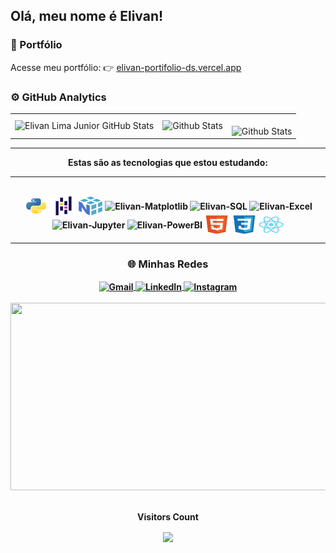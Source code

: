 ## Olá, meu nome é Elivan!

### 💼 Portfólio

Acesse meu portfólio:
👉 [elivan-portifolio-ds.vercel.app](https://elivan-portifolio-ds.vercel.app)

### ⚙️ GitHub Analytics

<table>
  <tr>
    <td>
        <img
          align="left"
          src="https://github-readme-stats.vercel.app/api?username=elivanlimajunior&show_icons=true&theme=tokyonight&include_all_commits=true&count_private=true&hide_border=false&rank_icon=github"
          alt="Elivan Lima Junior GitHub Stats"
        />
    </td>
    <td>
      <img
        align="left"
        src="https://github-readme-stats.vercel.app/api/top-langs/?username=elivanlimajunior&hide=html&layout=compact&theme=tokyonight"
        alt="Github Stats"
      />
    </td>
    <td>
      <br />
      <img
        align="left"
        src="https://github-readme-streak-stats.herokuapp.com/?user=elivanlimajunior&theme=tokyonight&hide_border=false"
        alt="Github Stats"
      />
    </td>
  </tr>
</table>

___


<div align="center"><b>Estas são as tecnologias que estou estudando:<b></div>
  
___


<div align="center" style="display: inline_block"><br>
  <img align="center" alt="Elivan-Python" height="30" width="40" src="https://raw.githubusercontent.com/devicons/devicon/master/icons/python/python-original.svg">
  <img align="center" alt="Elivan-Pandas" height="30" width="40" src="https://raw.githubusercontent.com/devicons/devicon/master/icons/pandas/pandas-original.svg">
  <img align="center" alt="Elivan-NumPy" height="30" width="40" src="https://raw.githubusercontent.com/devicons/devicon/master/icons/numpy/numpy-original.svg">
  <img align="center" alt="Elivan-Matplotlib" height="30" width="40" src="https://upload.wikimedia.org/wikipedia/commons/8/84/Matplotlib_icon.svg">
  <img align="center" alt="Elivan-SQL" height="30" width="40" src="https://www.svgrepo.com/show/331760/sql-database-generic.svg">
  <img align="center" alt="Elivan-Excel" height="30" width="40" src="https://www.svgrepo.com/show/373589/excel.svg">
  <img align="center" alt="Elivan-Jupyter" height="30" width="40" src="https://upload.wikimedia.org/wikipedia/commons/3/38/Jupyter_logo.svg">
  <img align="center" alt="Elivan-PowerBI" height="30" width="40" src="https://upload.wikimedia.org/wikipedia/commons/c/cf/New_Power_BI_Logo.svg">
  <img align="center" alt="Elivan-HTML" height="30" width="40" src="https://raw.githubusercontent.com/devicons/devicon/master/icons/html5/html5-original.svg">
  <img align="center" alt="Elivan-CSS" height="30" width="40" src="https://raw.githubusercontent.com/devicons/devicon/master/icons/css3/css3-original.svg">
  <img align="center" alt="Elivan-React" height="30" width="40" src="https://raw.githubusercontent.com/devicons/devicon/master/icons/react/react-original.svg">
</div>


___    
<h3 align="center">🌐 Minhas Redes</h3>

<div align="center">
  <a href="mailto:elivanlimajunior@gmail.com" target="_blank">
    <img align="center" alt="Gmail" height="30" width="40" src="https://cdn.jsdelivr.net/gh/devicons/devicon/icons/google/google-original.svg">
  </a>
  <a href="https://www.linkedin.com/in/elivanjunior" target="_blank">
    <img align="center" alt="LinkedIn" height="30" width="40" src="https://cdn.jsdelivr.net/gh/devicons/devicon/icons/linkedin/linkedin-original.svg">
  </a>
  <a href="https://www.instagram.com/ei.elivan" target="_blank">
    <img align="center" alt="Instagram" height="30" width="40" src="https://upload.wikimedia.org/wikipedia/commons/a/a5/Instagram_icon.png">
  </a>
</div>
    <br>
<div align="center">
  <img height="300em" width="700px" src="https://i.pinimg.com/originals/9c/35/6c/9c356c9ded0c8d64958ca64d8473ebf1.gif">
</div>

    
<div align="center">
  <br>
  <p align="centre"><b>Visitors Count</b></p>  
  <p align="center"><img align="center" src="https://profile-counter.glitch.me/{ElivanLimaJunior}/count.svg" /></p> 
  <br>
</div>
